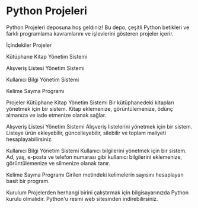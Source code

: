 
# Python Projeleri
Python Projeleri deposuna hoş geldiniz! Bu depo, çeşitli Python betikleri ve farklı programlama kavramlarını ve işlevlerini gösteren projeler içerir.

İçindekiler
Projeler

Kütüphane Kitap Yönetim Sistemi

Alışveriş Listesi Yönetim Sistemi

Kullanıcı Bilgi Yönetim Sistemi

Kelime Sayma Programı


Projeler
Kütüphane Kitap Yönetim Sistemi
Bir kütüphanedeki kitapları yönetmek için bir sistem. Kitap eklemenize, görüntülemenize, ödünç almanıza ve iade etmenize olanak sağlar.

Alışveriş Listesi Yönetim Sistemi
Alışveriş listelerini yönetmek için bir sistem. Listeye ürün ekleyebilir, güncelleyebilir, silebilir ve toplam maliyeti hesaplayabilirsiniz.

Kullanıcı Bilgi Yönetim Sistemi
Kullanıcı bilgilerini yönetmek için bir sistem. Ad, yaş, e-posta ve telefon numarası gibi kullanıcı bilgilerini eklemenize, görüntülemenize ve silmenize olanak tanır.

Kelime Sayma Programı
Girilen metindeki kelimelerin sayısını hesaplayan basit bir program.

Kurulum
Projelerden herhangi birini çalıştırmak için bilgisayarınızda Python kurulu olmalıdır. Python'u resmi web sitesinden indirebilirsiniz.
